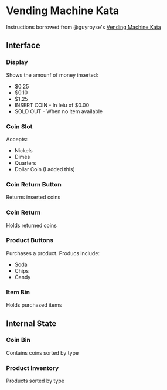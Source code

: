 # Vending Machine Kata
Instructions borrowed from @guyroyse's [Vending Machine Kata](http://files.guyroyse.com/slides/javascript-vending-machine-kata.odp)
## Interface
### Display
Shows the amounf of money inserted:
* $0.25
* $0.10
* $1.25
* INSERT COIN - In leiu of $0.00
* SOLD OUT - When no item available
### Coin Slot
Accepts:
* Nickels
* Dimes
* Quarters
* Dollar Coin (I added this)
### Coin Return Button
Returns inserted coins
### Coin Return
Holds returned coins
### Product Buttons
Purchases a product. Producs include:
* Soda
* Chips
* Candy
### Item Bin
Holds purchased items
## Internal State
### Coin Bin
Contains coins sorted by type
### Product Inventory
Products sorted by type